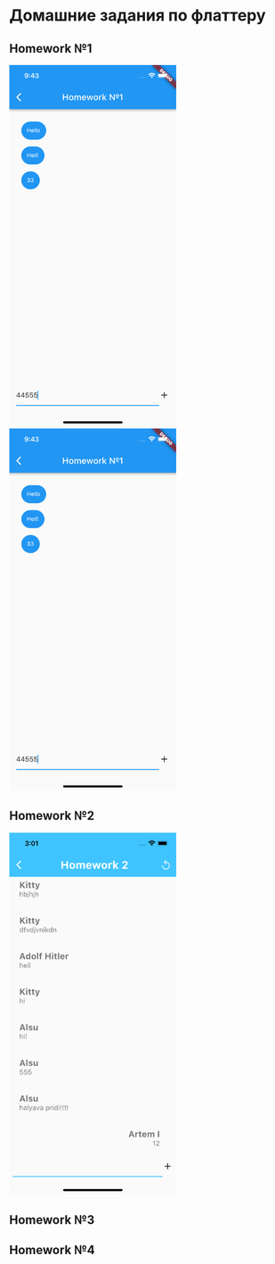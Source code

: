 # Домашние задания по флаттеру

## Homework №1

<img src="lib/images_for_readme/hw1(1).png" width="300"/> <img src="lib/images_for_readme/hw1(2).png" width="300"/>

## Homework №2

<img src="lib/images_for_readme/hw2(1).png" width="300"/>

## Homework №3

## Homework №4
